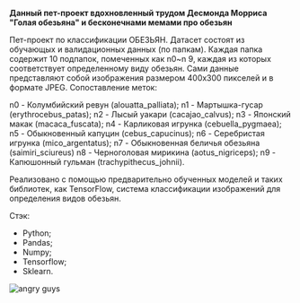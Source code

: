 **Данный пет-проект вдохновленный трудом Десмонда Морриса "Голая обезьяна" и бесконечнами мемами про обезьян**

Пет-проект по классификации ОБЕЗЬЯН.
Датасет состоят из обучающых и валидационных данных (по папкам). Каждая папка содержит 10 подпапок, помеченных как n0~n 9, каждая из которых соответствует определенному виду обезьян. 
Сами данные представляют собой изображения размером 400x300 пикселей и в формате JPEG.
Сопоставление меток:

n0 - Колумбийский ревун (alouatta_palliata);
n1 -  Мартышка-гусар (erythrocebus_patas);
n2 - Лысый уакари (cacajao_calvus);
n3 - Японский макак (macaca_fuscata);
n4 - Карликовая игрунка (cebuella_pygmaea);
n5 - Обыкновенный капуцин (cebus_capucinus);
n6 - Серебристая игрунка (mico_argentatus);
n7 - Обыкновенная беличья обезьяна (saimiri_sciureus)
n8 - Черноголовая мирикина (aotus_nigriceps);
n9 - Капюшонный гульман (trachypithecus_johnii).

Реализовано c помощью предварительно обученных моделей и таких библиотек, как TensorFlow,  система классификации изображений для определения видов обезьян. 

Стэк:

- Python;
- Pandas;
- Numpy;
- Tensorflow;
- Sklearn.

  
![angry guys](https://github.com/user-attachments/assets/d6223787-b067-454d-88fe-04547e2f54f3)

  
